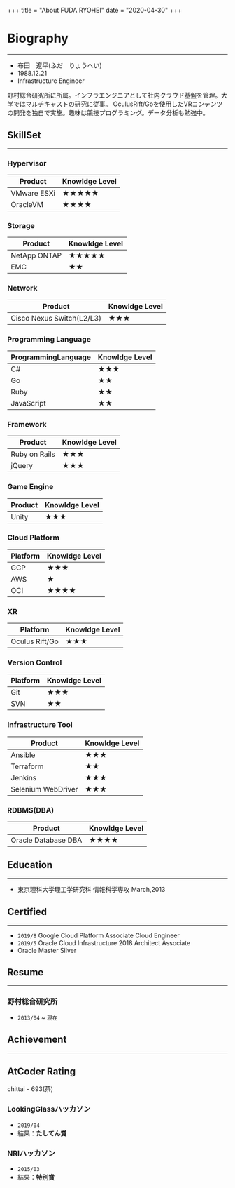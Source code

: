 +++
title = "About FUDA RYOHEI"
date = "2020-04-30"
+++

# Biography
---
- 布田　遼平(ふだ　りょうへい)
- 1988.12.21
- Infrastructure Engineer

野村総合研究所に所属。インフラエンジニアとして社内クラウド基盤を管理。大学ではマルチキャストの研究に従事。
OculusRift/Goを使用したVRコンテンツの開発を独自で実施。趣味は競技プログラミング。データ分析も勉強中。

## SkillSet
---
### Hypervisor

| Product | Knowldge Level |
|---|---|
| VMware ESXi |★★★★★|
| OracleVM | ★★★★ |

### Storage

| Product | Knowldge Level |
|---|---|
| NetApp ONTAP |★★★★★|
| EMC   | ★★ |

### Network

| Product | Knowldge Level |
|---|---|
| Cisco Nexus Switch(L2/L3) |★★★|

### Programming Language

| ProgrammingLanguage | Knowldge Level |
|---|---|
| C# |★★★|
| Go |★★|
| Ruby |★★|
| JavaScript |★★|

### Framework

| Product | Knowldge Level |
|---|---|
| Ruby on Rails |★★★|
| jQuery |★★★|

### Game Engine

| Product | Knowldge Level |
|---|---|
| Unity |★★★|

### Cloud Platform

| Platform | Knowldge Level |
|---|---|
| GCP |★★★|
| AWS |★|
| OCI |★★★★|

### XR 

| Platform | Knowldge Level |
|---|---|
| Oculus Rift/Go |★★★|

### Version Control

| Platform | Knowldge Level |
|---|---|
| Git |★★★|
| SVN |★★|

### Infrastructure Tool

| Product | Knowldge Level |
|---|---|
| Ansible |★★★|
| Terraform |★★|
| Jenkins |★★★|
| Selenium WebDriver|★★★|

### RDBMS(DBA)

| Product | Knowldge Level |
|---|---|
| Oracle Database DBA |★★★★|

## Education
---
- 東京理科大学理工学研究科 情報科学専攻 March,2013


## Certified
---
- `2019/8` Google Cloud Platform Associate Cloud Engineer
- `2019/5` Oracle Cloud Infrastructure 2018 Architect Associate
- Oracle Master Silver 

## Resume
---
### 野村総合研究所　
- `2013/04` ~ `現在`

## Achievement
---

## AtCoder Rating
chittai - 693(茶)

### LookingGlassハッカソン 
- `2019/04`
- 結果：**たしてん賞**

### NRIハッカソン
- `2015/03`
- 結果：**特別賞**



